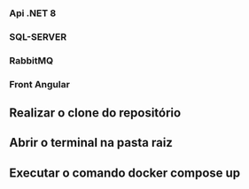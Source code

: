 ### Api .NET 8 ###
### SQL-SERVER ###
### RabbitMQ ###
### Front Angular ###
## Realizar o clone do repositório ##
## Abrir o terminal na pasta raiz ##
## Executar o comando docker compose up ##

